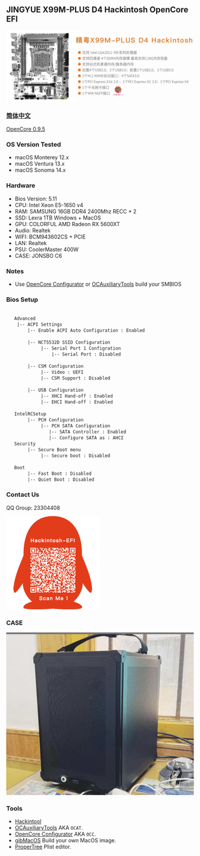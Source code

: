 ## JINGYUE X99M-PLUS D4 Hackintosh OpenCore EFI

<img src="ScreenShot/X99M.jpg" alt="image" style="zoom:50%;" />

### [简体中文](https://github.com/hackintosh-club/JINGYUE-X99M-PLUS-D4-OpenCore)

[OpenCore 0.9.5](https://github.com/acidanthera/OpenCorePkg)

### OS Version Tested

- macOS Monterey 12.x
- macOS Ventura  13.x
- macOS Sonoma 14.x

### Hardware

- Bios Version: 5.11
- CPU: Intel Xeon  E5-1650 v4
- RAM: SAMSUNG 16GB DDR4 2400Mhz RECC * 2
- SSD: Lexra  1TB Windows + MacOS
- GPU: COLORFUL AMD Radeon RX 5600XT 
- Audio: Realtek 
- WIFI: BCM943602CS + PCIE
- LAN: Realtek 
- PSU:  CoolerMaster  400W
- CASE:  JONSBO C6

### Notes

 - Use [OpenCore Configurator](https://mackie100projects.altervista.org/opencore-configurator/) or [OCAuxiliaryTools](https://github.com/ic005k/OCAuxiliaryTools) build your SMBIOS

### Bios Setup

```

   Advanced
    |-- ACPI Settings
	    |-- Enable ACPI Auto Configuration : Enabled
	         
	    |-- NCT5532D SSIO Configuration   
	         |-- Serial Port 1 Configration
	             |-- Serial Port : Disabled
	             
	    |-- CSM Configuration
	         |-- Video : UEFI
             |-- CSM Support : Disabled
           
        |-- USB Configuration
             |-- XHCI Hand-off : Enabled
             |-- EHCI Hand-off : Enabled
           
   IntelRCSetup
        |-- PCH Configuration
             |-- PCH SATA Configuration
                |-- SATA Controller : Enabled
                |-- Configure SATA as : AHCI
   Security
        |-- Secure Boot menu
             |-- Secure boot : Disabled
        
   Boot
        |-- Fast Boot : Disabled
        |-- Quiet Boot : Disabled
```

### Contact Us

QQ Group: 23304408

![image](ScreenShot/QRCode.png)

### CASE

<img src="ScreenShot/CASE.jpg" alt="image" style="zoom:50%;" />


### Tools

- [Hackintool](https://github.com/headkaze/Hackintool) 
- [OCAuxiliaryTools](https://github.com/ic005k/OCAuxiliaryTools) AKA `OCAT`.
- [OpenCore Configurator](https://mackie100projects.altervista.org/opencore-configurator/) AKA `OCC`.
- [gibMacOS](https://github.com/corpnewt/gibMacOS) Build your own MacOS image.
- [ProperTree](https://github.com/corpnewt/ProperTree) Plist editor.
